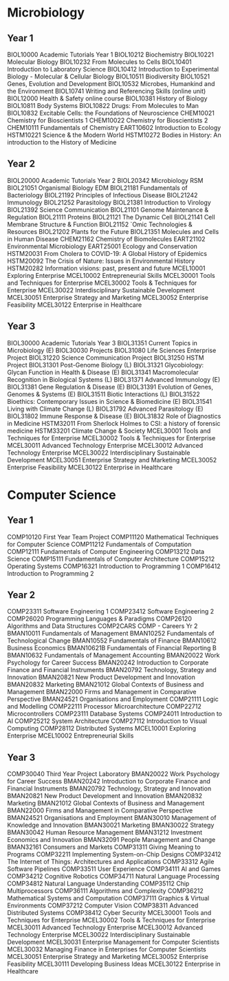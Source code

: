 # Microbiology
## Year 1
BIOL10000 Academic Tutorials Year 1
BIOL10212 Biochemistry
BIOL10221 Molecular Biology
BIOL10232 From Molecules to Cells
BIOL10401 Introduction to Laboratory Science
BIOL10412 Introduction to Experimental Biology - Molecular & Cellular Biology
BIOL10511 Biodiversity
BIOL10521 Genes, Evolution and Development
BIOL10532 Microbes, Humankind and the Environment
BIOL10741 Writing and Referencing Skills (online unit)
BIOL12000 Health & Safety online course
BIOL10381 History of Biology
BIOL10811 Body Systems
BIOL10822 Drugs: From Molecules to Man
BIOL10832 Excitable Cells: the Foundations of Neuroscience
CHEM10021 Chemistry for Bioscientists 1
CHEM10022 Chemistry for Bioscientists 2
CHEM10111 Fundamentals of Chemistry
EART10602 Introduction to Ecology
HSTM10221 Science & the Modern World
HSTM10272 Bodies in History: An introduction to the History of Medicine
## Year 2
BIOL20000 Academic Tutorials Year 2
BIOL20342 Microbiology RSM
BIOL21051 Organismal Biology EDM
BIOL21181 Fundamentals of Bacteriology
BIOL21192 Principles of Infectious Disease
BIOL21242 Immunology
BIOL21252 Parasitology
BIOL21381 Introduction to Virology
BIOL21392 Science Communication
BIOL21101 Genome Maintenance & Regulation
BIOL21111 Proteins
BIOL21121 The Dynamic Cell
BIOL21141 Cell Membrane Structure & Function
BIOL21152 `Omic Technologies & Resources
BIOL21202 Plants for the Future
BIOL21351 Molecules and Cells in Human Disease
CHEM21162 Chemistry of Biomolecules
EART21102 Environmental Microbiology
EART25001 Ecology and Conservation
HSTM20031 From Cholera to COVID-19: A Global History of Epidemics
HSTM20092 The Crisis of Nature: Issues in Environmental History
HSTM20282 Information visions: past, present and future
MCEL10001 Exploring Enterprise
MCEL10002 Entrepreneurial Skills
MCEL30001 Tools and Techniques for Enterprise
MCEL30002 Tools & Techniques for Enterprise
MCEL30022 Interdisciplinary Sustainable Development
MCEL30051 Enterprise Strategy and Marketing
MCEL30052 Enterprise Feasibility
MCEL30122 Enterprise in Healthcare
## Year 3
BIOL30000 Academic Tutorials Year 3
BIOL31351 Current Topics in Microbiology (E)
BIOL30030 Projects
BIOL31080 Life Sciences Enterprise Project
BIOL31220 Science Communication Project
BIOL31250 HSTM Project
BIOL31301 Post-Genome Biology (L)
BIOL31321 Glycobiology: Glycan Function in Health & Disease (E)
BIOL31341 Macromolecular Recognition in Biological Systems (L)
BIOL31371 Advanced Immunology (E)
BIOL31381 Gene Regulation & Disease (E)
BIOL31391 Evolution of Genes, Genomes & Systems (E)
BIOL31511 Biotic Interactions (L)
BIOL31522 Bioethics: Contemporary Issues in Science & Biomedicine (E)
BIOL31541 Living with Climate Change (L)
BIOL31792 Advanced Parasitology (E)
BIOL31802 Immune Response & Disease (E)
BIOL31832 Role of Diagnostics in Medicine
HSTM32011 From Sherlock Holmes to CSI: a history of forensic medicine
HSTM33201 Climate Change & Society
MCEL30001 Tools and Techniques for Enterprise
MCEL30002 Tools & Techniques for Enterprise
MCEL30011 Advanced Technology Enterprise
MCEL30012 Advanced Technology Enterprise
MCEL30022 Interdisciplinary Sustainable Development
MCEL30051 Enterprise Strategy and Marketing
MCEL30052 Enterprise Feasibility
MCEL30122 Enterprise in Healthcare
# Computer Science
## Year 1
COMP10120 First Year Team Project
COMP11120 Mathematical Techniques for Computer Science
COMP11212 Fundamentals of Computation
COMP12111 Fundamentals of Computer Engineering
COMP13212 Data Science
COMP15111 Fundamentals of Computer Architecture
COMP15212 Operating Systems
COMP16321 Introduction to Programming 1
COMP16412 Introduction to Programming 2
## Year 2
COMP23311 Software Engineering 1
COMP23412 Software Engineering 2
COMP26020 Programming Languages & Paradigms
COMP26120 Algorithms and Data Structures
COMP2CARS COMP - Careers Yr 2
BMAN10011 Fundamentals of Management
BMAN10252 Fundamentals of Technological Change
BMAN10552 Fundamentals of Finance
BMAN10612 Business Economics
BMAN10621B Fundamentals of Financial Reporting B
BMAN10632 Fundamentals of Management Accounting
BMAN20022 Work Psychology for Career Success
BMAN20242 Introduction to Corporate Finance and Financial Instruments
BMAN20792 Technology, Strategy and Innovation
BMAN20821 New Product Development and Innovation
BMAN20832 Marketing
BMAN21012 Global Contexts of Business and Management
BMAN22000 Firms and Management in Comparative Perspective
BMAN24521 Organisations and Employment
COMP21111 Logic and Modelling
COMP22111 Processor Microarchitecture
COMP22712 Microcontrollers
COMP23111 Database Systems
COMP24011 Introduction to AI
COMP25212 System Architecture
COMP27112 Introduction to Visual Computing
COMP28112 Distributed Systems
MCEL10001 Exploring Enterprise
MCEL10002 Entrepreneurial Skills
## Year 3
COMP30040 Third Year Project Laboratory
BMAN20022 Work Psychology for Career Success
BMAN20242 Introduction to Corporate Finance and Financial Instruments
BMAN20792 Technology, Strategy and Innovation
BMAN20821 New Product Development and Innovation
BMAN20832 Marketing
BMAN21012 Global Contexts of Business and Management
BMAN22000 Firms and Management in Comparative Perspective
BMAN24521 Organisations and Employment
BMAN30010 Management of Knowledge and Innovation
BMAN30021 Marketing
BMAN30022 Strategy
BMAN30042 Human Resource Management
BMAN31212 Investment Economics and Innovation
BMAN32091 People Management and Change
BMAN32161 Consumers and Markets
COMP31311 Giving Meaning to Programs
COMP32211 Implementing System-on-Chip Designs
COMP32412 The Internet of Things: Architectures and Applications
COMP33312 Agile Software Pipelines
COMP33511 User Experience
COMP34111 AI and Games
COMP34212 Cognitive Robotics
COMP34711 Natural Language Processing
COMP34812 Natural Language Understanding
COMP35112 Chip Multiprocessors
COMP36111 Algorithms and Complexity
COMP36212 Mathematical Systems and Computation
COMP37111 Graphics & Virtual Environments
COMP37212 Computer Vision
COMP38311 Advanced Distributed Systems
COMP38412 Cyber Security
MCEL30001 Tools and Techniques for Enterprise
MCEL30002 Tools & Techniques for Enterprise
MCEL30011 Advanced Technology Enterprise
MCEL30012 Advanced Technology Enterprise
MCEL30022 Interdisciplinary Sustainable Development
MCEL30031 Enterprise Management for Computer Scientists
MCEL30032 Managing Finance in Enterprises for Computer Scientists
MCEL30051 Enterprise Strategy and Marketing
MCEL30052 Enterprise Feasibility
MCEL30111 Developing Business Ideas
MCEL30122 Enterprise in Healthcare